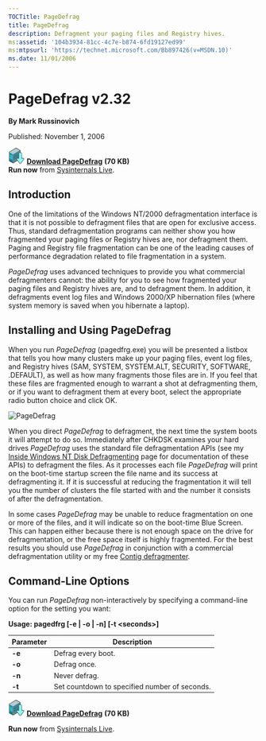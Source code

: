 ```yaml
--- 
TOCTitle: PageDefrag
title: PageDefrag
description: Defragment your paging files and Registry hives.
ms:assetid: '104b3934-81cc-4c7e-b874-6fd19127ed99'
ms:mtpsurl: 'https://technet.microsoft.com/Bb897426(v=MSDN.10)'
ms.date: 11/01/2006
---
```


PageDefrag v2.32
================

**By Mark Russinovich**

Published: November 1, 2006

[![Download](media/shared/Download_sm.png)](https://download.sysinternals.com/files/PageDefrag.zip) [**Download PageDefrag**](https://download.sysinternals.com/files/PageDefrag.zip) **(70 KB)**  
**Run now** from [Sysinternals Live](https://live.sysinternals.com/pagedfrg.exe).


## Introduction

One of the limitations of the Windows NT/2000 defragmentation interface
is that it is not possible to defragment files that are open for
exclusive access. Thus, standard defragmentation programs can neither
show you how fragmented your paging files or Registry hives are, nor
defragment them. Paging and Registry file fragmentation can be one of
the leading causes of performance degradation related to file
fragmentation in a system.

*PageDefrag* uses advanced techniques to provide you what commercial
defragmenters cannot: the ability for you to see how fragmented your
paging files and Registry hives are, and to defragment them. In
addition, it defragments event log files and Windows 2000/XP hibernation
files (where system memory is saved when you hibernate a laptop).

 

## Installing and Using PageDefrag

When you run *PageDefrag* (pagedfrg.exe) you will be presented a listbox
that tells you how many clusters make up your paging files, event log
files, and Registry hives (SAM, SYSTEM, SYSTEM.ALT, SECURITY, SOFTWARE,
.DEFAULT), as well as how many fragments those files are in. If you feel
that these files are fragmented enough to warrant a shot at
defragmenting them, or if you want to defragment them at every boot,
select the appropriate radio button choice and click OK.

![PageDefrag](/media/landing/sysinternals/PageDefrag.gif)  

When you direct *PageDefrag* to defragment, the next time the system
boots it will attempt to do so. Immediately after CHKDSK examines your
hard drives *PageDefrag* uses the standard file defragmentation APIs
(see my [Inside Windows NT Disk
Defragmenting](https://technet.microsoft.com/ea0299d6-a987-4a57-8927-0225e4ec350a)
page for documentation of these APIs) to defragment the files. As it
processes each file *PageDefrag* will print on the boot-time startup
screen the file name and its success at defragmenting it. If it is
successful at reducing the fragmentation it will tell you the number of
clusters the file started with and the number it consists of after the
defragmentation.

In some cases *PageDefrag* may be unable to reduce fragmentation on one
or more of the files, and it will indicate so on the boot-time Blue
Screen. This can happen either because there is not enough space on the
drive for defragmentation, or the free space itself is highly
fragmented. For the best results you should use *PageDefrag* in
conjunction with a commercial defragmentation utility or my free [Contig
defragmenter](contig.md).

 

## Command-Line Options

You can run *PageDefrag* non-interactively by specifying a command-line
option for the setting you want:

**Usage: pagedfrg \[-e | -o | -n\] \[-t &lt;seconds&gt;\]**

|Parameter  |Description  |
|---------|---------|
|  **-e** |  Defrag every boot.|
|  **-o** |  Defrag once.|
|  **-n** |  Never defrag.|
|  **-t** |  Set countdown to specified number of seconds.|


[![Download](media/shared/Download_sm.png)](https://download.sysinternals.com/files/PageDefrag.zip) [**Download PageDefrag**](https://download.sysinternals.com/files/PageDefrag.zip) **(70 KB)**

**Run now** from [Sysinternals Live](https://live.sysinternals.com/pagedfrg.exe).
